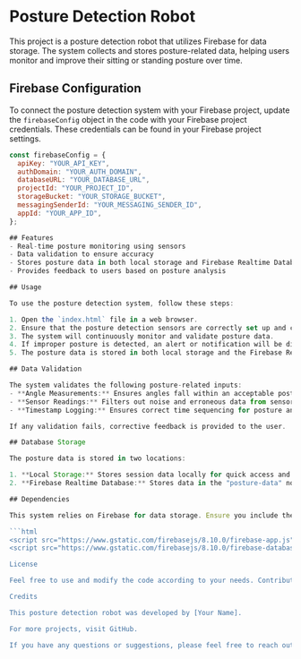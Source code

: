 # Posture Detection Robot

This project is a posture detection robot that utilizes Firebase for data storage. The system collects and stores posture-related data, helping users monitor and improve their sitting or standing posture over time.

## Firebase Configuration

To connect the posture detection system with your Firebase project, update the `firebaseConfig` object in the code with your Firebase project credentials. These credentials can be found in your Firebase project settings.

```javascript
const firebaseConfig = {
  apiKey: "YOUR_API_KEY",
  authDomain: "YOUR_AUTH_DOMAIN",
  databaseURL: "YOUR_DATABASE_URL",
  projectId: "YOUR_PROJECT_ID",
  storageBucket: "YOUR_STORAGE_BUCKET",
  messagingSenderId: "YOUR_MESSAGING_SENDER_ID",
  appId: "YOUR_APP_ID",
};

## Features
- Real-time posture monitoring using sensors
- Data validation to ensure accuracy
- Stores posture data in both local storage and Firebase Realtime Database
- Provides feedback to users based on posture analysis

## Usage

To use the posture detection system, follow these steps:

1. Open the `index.html` file in a web browser.
2. Ensure that the posture detection sensors are correctly set up and connected.
3. The system will continuously monitor and validate posture data.
4. If improper posture is detected, an alert or notification will be displayed.
5. The posture data is stored in both local storage and the Firebase Realtime Database.

## Data Validation

The system validates the following posture-related inputs:
- **Angle Measurements:** Ensures angles fall within an acceptable posture range.
- **Sensor Readings:** Filters out noise and erroneous data from sensors.
- **Timestamp Logging:** Ensures correct time sequencing for posture analysis.

If any validation fails, corrective feedback is provided to the user.

## Database Storage

The posture data is stored in two locations:

1. **Local Storage:** Stores session data locally for quick access and offline monitoring.
2. **Firebase Realtime Database:** Stores data in the "posture-data" node using `database.ref().push()`, enabling long-term tracking and analysis.

## Dependencies

This system relies on Firebase for data storage. Ensure you include the Firebase JavaScript SDK in your project by adding the following script tags in your HTML file:

```html
<script src="https://www.gstatic.com/firebasejs/8.10.0/firebase-app.js"></script>
<script src="https://www.gstatic.com/firebasejs/8.10.0/firebase-database.js"></script>

License

Feel free to use and modify the code according to your needs. Contributions are welcome!

Credits

This posture detection robot was developed by [Your Name].

For more projects, visit GitHub.

If you have any questions or suggestions, please feel free to reach out to me at [your.email@example.com].